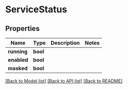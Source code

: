 # ServiceStatus


## Properties

Name | Type | Description | Notes
------------ | ------------- | ------------- | -------------
**running** | **bool** |  | 
**enabled** | **bool** |  | 
**masked** | **bool** |  | 

[[Back to Model list]](../#documentation-for-models) [[Back to API list]](../#documentation-for-api-endpoints) [[Back to README]](../)


